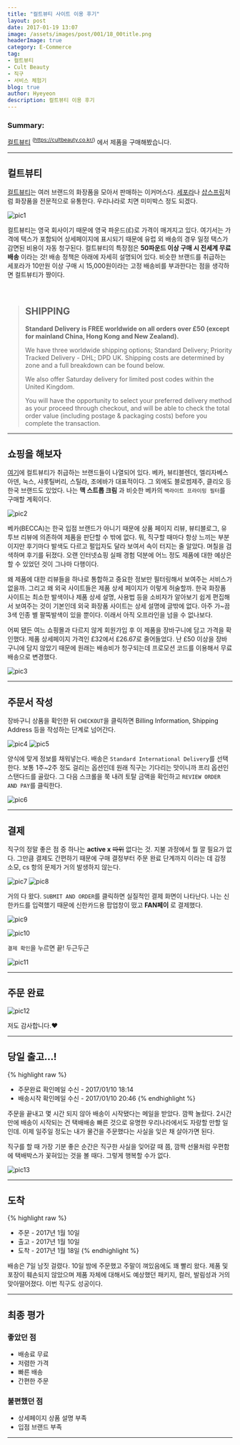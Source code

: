 ```yaml
---
title: "컬트뷰티 사이트 이용 후기"
layout: post
date: 2017-01-19 13:07
image: /assets/images/post/001/18_00title.png
headerImage: true
category: E-Commerce
tag:
- 컬트뷰티
- Cult Beauty
- 직구
- 서비스 체험기
blog: true
author: Hyeyeon
description: 컬트뷰티 이용 후기
---
```


### Summary:

[컬트뷰티](https://cultbeauty.co.kr/) <sup>(https://cultbeauty.co.kr/)</sup> 에서 제품을 구매해봤습니다.

---



## 컬트뷰티

[컬트뷰티](https://cultbeauty.co.kr/)는 여러 브랜드의 화장품을 모아서 판매하는 이커머스다. [세포라](http://www.sephora.com/)나 [샵스프링](https://www.shopspring.com/)처럼 화장품을 전문적으로 유통한다. 우리나라로 치면 미미박스 정도 되겠다.

![pic1](/assets/images/post/001/18_00title.png)

컬트뷰티는 영국 회사이기 때문에 영국 파운드(£)로 가격이 매겨지고 있다. 여기서는 가격에 택스가 포함되어 상세페이지에 표시되기 때문에 유럽 외 배송의 경우 일정 택스가 감면된 비용이 자동 청구된다. 컬트뷰티의 특장점은 **50파운드 이상 구매 시 전세계 무료배송** 이라는 것! 배송 정책은 아래에 자세히 설명되어 있다. 비슷한 브랜드를 취급하는 세포라가 10만원 이상 구매 시 15,000원이라는 고정 배송비를 부과한다는 점을 생각하면 컬트뷰티가 짱이다.

<br>

> ## SHIPPING
>
> **Standard Delivery is FREE worldwide on all orders over £50 (except for mainland China, Hong Kong and New Zealand).**
>
> We have three worldwide shipping options; Standard Delivery; Priority Tracked Delivery - DHL; DPD UK. Shipping costs are determined by zone and a full breakdown can be found below.
>
> We also offer Saturday delivery for limited post codes within the United Kingdom.
>
> You will have the opportunity to select your preferred delivery method as your proceed through checkout, and will be able to check the total order value (including postage & packaging costs) before you complete the transaction.

---

## 쇼핑을 해보자

[여기](https://www.cultbeauty.co.uk/brands?ref=mm)에 컬트뷰티가 취급하는 브랜드들이 나열되어 있다. 베카, 뷰티블렌더, 엘리자베스 아덴, 눅스, 샤롯틸버리, 스틸라, 조에바가 대표적이다. 그 외에도 블로썸제주, 클리오 등 한국 브랜드도 있었다. 나는 **맥 스트롭 크림** 과 비슷한 베카의 `백라이트 프라이밍 필터`를 구매할 계획이다.

![pic2](/assets/images/post/001/18_01.png)

베카(BECCA)는 한국 입점 브랜드가 아니기 때문에 상품 페이지 리뷰, 뷰티블로그, 유투브 리뷰에 의존하여 제품을 판단할 수 밖에 없다. 뭐, 직구할 때마다 항상 느끼는 부분이지만 후기마다 발색도 다르고 펄입자도 달라 보여서 속이 터지는 줄 알았다. 며칠을 검색하며 후기를 뒤졌다. 오랜 인터넷쇼핑 실패 경험 덕분에 어느 정도 제품에 대한 예상은 할 수 있었던 것이 그나마 다행이다.

왜 제품에 대한 리뷰들을 하나로 통합하고 중요한 정보만 필터링해서 보여주는 서비스가 없을까. 그리고 왜 외국 사이트들은 제품 상세 페이지가 이렇게 허술할까. 한국 화장품 사이트는 최소한 발색이나 제품 상세 설명, 사용법 등을 소비자가 알아보기 쉽게 편집해서 보여주는 것이 기본인데 외국 화장품 사이트는 상세 설명에 글밖에 없다. 아주 가~끔 3색 인종 별 팔뚝발색이 있을 뿐이다. 이래서 아직 오프라인을 넘을 수 없나보다.

어찌 됐든 여느 쇼핑몰과 다르지 않게 회원가입 후 이 제품을 장바구니에 담고 가격을 확인했다. 제품 상세페이지 가격인 £32에서 £26.67로 줄어들었다. 난 £50 이상을 장바구니에 담지 않았기 때문에 원래는 배송비가 청구되는데 프로모션 코드를 이용해서 무료배송으로 변경했다.

![pic3](/assets/images/post/001/18_02.png)

---

## 주문서 작성

장바구니 상품을 확인한 뒤 `CHECKOUT`을 클릭하면 Billing Information, Shipping Address 등을 작성하는 단계로 넘어간다.

![pic4](/assets/images/post/001/18_03.png)
![pic5](/assets/images/post/001/18_04.png)

양식에 맞게 정보를 채워넣는다. 배송은 `Standard International Delivery`를 선택한다. 보통 1주~2주 정도 걸리는 옵션인데 원래 직구는 기다리는 맛이니까 프리 옵션인 스탠다드를 골랐다. 그 다음 스크롤을 쭉 내려 토탈 금액을 확인하고 `REVIEW ORDER AND PAY`를 클릭한다.

![pic6](/assets/images/post/001/18_06.png)

---

## 결제

직구의 정말 좋은 점 중 하나는 **active x** ~~따위~~ 없다는 것. 지불 과정에서 뭘 깔 필요가 없다. 그만큼 결제도 간편하기 때문에 구매 결정부터 주문 완료 단계까지 이라는 데 감정 소모, cs 항의 문제가 거의 발생하지 않는다.

![pic7](/assets/images/post/001/18_07.png)
![pic8](/assets/images/post/001/18_08.png)

거의 다 왔다. `SUBMIT AND ORDER`를 클릭하면 실질적인 결제 화면이 나타난다. 나는 신한카드를 입력했기 때문에 신한카드용 팝업창이 떴고 **FAN페이** 로 결제했다.

![pic9](/assets/images/post/001/18_09.png)

![pic10](/assets/images/post/001/18_10.png)

`결제 확인`을 누르면 끝! 두근두근

![pic11](/assets/images/post/001/18_11.png)

---

## 주문 완료

![pic12](/assets/images/post/001/18_12.png)

저도 감사합니다.♥

---

## 당일 출고...!

{% highlight raw %}
* 주문완료 확인메일 수신 - 2017/01/10 18:14
* 배송시작 확인메일 수신 - 2017/01/10 20:46
{% endhighlight %}

주문을 끝내고 몇 시간 되지 않아 배송이 시작됐다는 메일을 받았다. 깜짝 놀랐다. 2시간만에 배송이 시작되는 건 택배배송 빠른 것으로 유명한 우리나라에서도 자랑할 만할 일인데. 이제 일주일 정도는 내가 물건을 주문했다는 사실을 잊은 채 살아가면 된다.

직구를 할 때 가장 기분 좋은 순간은 직구한 사실을 잊어갈 때 쯤, 깜짝 선물처럼 우편함에 택배박스가 꽃혀있는 것을 볼 때다. 그렇게 행복할 수가 없다.

![pic13](/assets/images/post/001/18_14.png)

---

## 도착

{% highlight raw %}
* 주문 - 2017년 1월 10일
* 출고 - 2017년 1월 10일
* 도착 - 2017년 1월 18일
{% endhighlight %}

배송은 7일 남짓 걸렸다. 10일 밤에 주문했고 주말이 껴있음에도 꽤 빨리 왔다. 제품 및 포장이 훼손되지 않았으며 제품 자체에 대해서도 예상했던 패키지, 컬러, 발림성과 거의 맞아떨어졌다. 이번 직구도 성공이다.

---

## 최종 평가

### 좋았던 점

* 배송료 무료
* 저렴한 가격
* 빠른 배송
* 간편한 주문

### 불편했던 점

* 상세페이지 상품 설명 부족
* 입점 브랜드 부족

---
